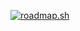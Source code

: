 <a href="https://roadmap.sh"><img src="https://roadmap.sh/card/wide/6644c1e4662f1deb345d7511?variant=dark&roadmaps=datastructures-and-algorithms" alt="roadmap.sh"/></a>
